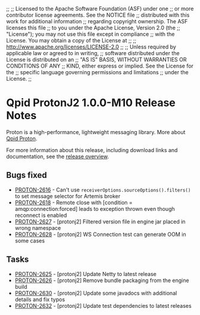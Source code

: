 ;;
;; Licensed to the Apache Software Foundation (ASF) under one
;; or more contributor license agreements.  See the NOTICE file
;; distributed with this work for additional information
;; regarding copyright ownership.  The ASF licenses this file
;; to you under the Apache License, Version 2.0 (the
;; "License"); you may not use this file except in compliance
;; with the License.  You may obtain a copy of the License at
;;
;;   http://www.apache.org/licenses/LICENSE-2.0
;;
;; Unless required by applicable law or agreed to in writing,
;; software distributed under the License is distributed on an
;; "AS IS" BASIS, WITHOUT WARRANTIES OR CONDITIONS OF ANY
;; KIND, either express or implied.  See the License for the
;; specific language governing permissions and limitations
;; under the License.
;;

# Qpid ProtonJ2 1.0.0-M10 Release Notes

Proton is a high-performance, lightweight messaging library. More
about [Qpid Proton]({{site_url}}/proton/index.html).

For more information about this release, including download links and
documentation, see the [release overview](index.html).


## Bugs fixed

 - [PROTON-2616](https://issues.apache.org/jira/browse/PROTON-2616) - Can't use `receiverOptions.sourceOptions().filters()` to set message selector for Artemis broker
 - [PROTON-2618](https://issues.apache.org/jira/browse/PROTON-2618) - Remote close with [condition = amqp:connection:forced] leads to exception thrown even though reconnect is enabled
 - [PROTON-2627](https://issues.apache.org/jira/browse/PROTON-2627) - [protonj2] Filtered version file in engine jar placed in wrong namespace
 - [PROTON-2628](https://issues.apache.org/jira/browse/PROTON-2628) - [protonj2] WS Connection test can generate OOM in some cases

## Tasks

 - [PROTON-2625](https://issues.apache.org/jira/browse/PROTON-2625) - [protonj2] Update Netty to latest release
 - [PROTON-2626](https://issues.apache.org/jira/browse/PROTON-2626) - [protonj2] Remove bundle packaging from the engine build
 - [PROTON-2630](https://issues.apache.org/jira/browse/PROTON-2630) - [protonj2] Update some javadocs with additional details and fix typos
 - [PROTON-2632](https://issues.apache.org/jira/browse/PROTON-2632) - [protonj2] Update test dependencies to latest releases